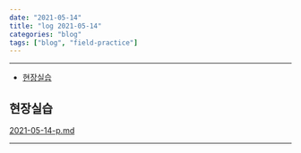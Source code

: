 ```yaml
---
date: "2021-05-14"
title: "log 2021-05-14"
categories: "blog"
tags: ["blog", "field-practice"]
---
```


----------

- [현장실습](#현장실습)

## 현장실습

[2021-05-14-p.md](./2021-05-14-p.md)

----------
